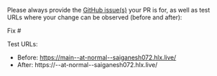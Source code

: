 Please always provide the [GitHub issue(s)](../issues) your PR is for, as well as test URLs where your change can be observed (before and after):

Fix #<gh-issue-id>

Test URLs:
- Before: https://main--at-normal--saiganesh072.hlx.live/
- After: https://<branch>--at-normal--saiganesh072.hlx.live/
